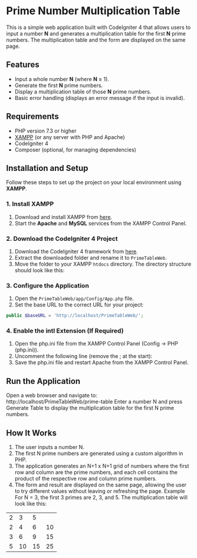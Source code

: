 # Prime Number Multiplication Table

This is a simple web application built with CodeIgniter 4 that allows users to input a number **N** and generates a multiplication table for the first **N** prime numbers. The multiplication table and the form are displayed on the same page.

## Features

- Input a whole number **N** (where **N** ≥ 1).
- Generate the first **N** prime numbers.
- Display a multiplication table of those **N** prime numbers.
- Basic error handling (displays an error message if the input is invalid).

## Requirements

- PHP version 7.3 or higher
- [XAMPP](https://www.apachefriends.org/index.html) (or any server with PHP and Apache)
- CodeIgniter 4
- Composer (optional, for managing dependencies)

## Installation and Setup

Follow these steps to set up the project on your local environment using **XAMPP**.

### 1. Install XAMPP

1. Download and install XAMPP from [here](https://www.apachefriends.org/index.html).
2. Start the **Apache** and **MySQL** services from the XAMPP Control Panel.

### 2. Download the CodeIgniter 4 Project

1. Download the CodeIgniter 4 framework from [here](https://codeigniter.com/download).
2. Extract the downloaded folder and rename it to `PrimeTableWeb`.
3. Move the folder to your XAMPP `htdocs` directory. The directory structure should look like this:

### 3. Configure the Application

1. Open the `PrimeTableWeb/app/Config/App.php` file.
2. Set the base URL to the correct URL for your project:
```php
public $baseURL = 'http://localhost/PrimeTableWeb/';
```

### 4. Enable the intl Extension (If Required)

1. Open the php.ini file from the XAMPP Control Panel (Config -> PHP (php.ini)).
2. Uncomment the following line (remove the ; at the start):
3. Save the php.ini file and restart Apache from the XAMPP Control Panel.

## Run the Application

Open a web browser and navigate to: http://localhost/PrimeTableWeb/prime-table
Enter a number N and press Generate Table to display the multiplication table for the first N prime numbers.

## How It Works
1. The user inputs a number N.
2. The first N prime numbers are generated using a custom algorithm in PHP.
3. The application generates an N+1 x N+1 grid of numbers where the first row and column are the prime numbers, and each cell contains the product of the respective row and column prime numbers.
4. The form and result are displayed on the same page, allowing the user to try different values without leaving or refreshing the page.
Example
For N = 3, the first 3 primes are 2, 3, and 5. The multiplication table will look like this:

|   |   |   |   |
|---|---|---|---|
| 2 | 3 | 5 |   |
| 2 | 4 | 6 | 10|
| 3 | 6 | 9 | 15|
| 5 | 10| 15| 25|

